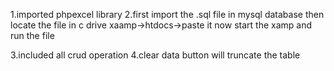1.imported phpexcel library 2.first import the .sql file in mysql database then locate the file in c drive xaamp->htdocs->paste it now start the xamp and run the file

3.included all crud operation 4.clear data button will truncate the table
